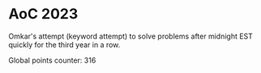 # AoC 2023

Omkar's attempt (keyword attempt) to solve problems after midnight EST quickly for the third year in a row.

Global points counter: 316